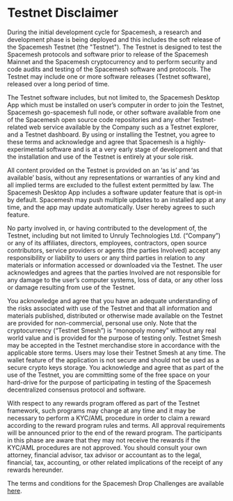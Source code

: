 # Testnet Disclaimer

During the initial development cycle for Spacemesh, a research and development phase is being deployed and this includes the soft release of the Spacemesh Testnet (the "Testnet"). The Testnet is designed to test the Spacemesh protocols and software prior to release of the Spacemesh Mainnet and the Spacemesh cryptocurrency and to perform security and code audits and testing of the Spacemesh software and protocols. The Testnet may include one or more software releases (Testnet software), released over a long period of time.

The Testnet software includes, but not limited to, the Spacemesh Desktop App which must be installed on user’s computer in order to join the Testnet, Spacemesh go-spacemesh full node, or other software available from one of the Spacemesh open source code repositories and any other Testnet-related web service available by the Company such as a Testnet explorer, and a Testnet dashboard. By using or installing the Testnet, you agree to these terms and acknowledge and agree that Spacemesh is a highly-experimental software and is at a very early stage of development and that the installation and use of the Testnet is entirely at your sole risk.

All content provided on the Testnet is provided on an ‘as is’ and ‘as available’ basis, without any representations or warranties of any kind and all implied terms are excluded to the fullest extent permitted by law. The Spacemesh Desktop App includes a software updater feature that is opt-in by default. Spacemesh may push multiple updates to an installed app at any time, and the app may update automatically. User hereby agrees to such feature.

No party involved in, or having contributed to the development of, the Testnet, including but not limited to Unruly Technologies Ltd. (“Company”) or any of its affiliates, directors, employees, contractors, open source contributors, service providers or agents (the parties Involved) accept any responsibility or liability to users or any third parties in relation to any materials or information accessed or downloaded via the Testnet. The user acknowledges and agrees that the parties Involved are not responsible for any damage to the user’s computer systems, loss of data, or any other loss or damage resulting from use of the Testnet.

You acknowledge and agree that you have an adequate understanding of the risks associated with use of the Testnet and that all information and materials published, distributed or otherwise made available on the Testnet are provided for non-commercial, personal use only. Note that the cryptocurrency (“Testnet Smesh”) is “monopoly money” without any real world value and is provided for the purpose of testing only. Testnet Smesh may be accepted in the Testnet merchandise store in accordance with the applicable store terms. Users may lose their Testnet Smesh at any time. The wallet feature of the application is not secure and should not be used as a secure crypto keys storage. You acknowledge and agree that as part of the use of the Testnet, you are committing some of the free space on your hard-drive for the purpose of participating in testing of the Spacemesh decentralized consensus protocol and software.

With respect to any rewards program offered as part of the Testnet framework, such programs may change at any time and it may be necessary to perform a KYC/AML procedure in order to claim a reward according to the reward program rules and terms. All approval requirements will be announced prior to the end of the reward program. The participants in this phase are aware that they may not receive the rewards if the KYC/AML procedures are not approved. You should consult your own attorney, financial advisor, tax advisor or accountant as to the legal, financial, tax, accounting, or other related implications of the receipt of any rewards hereunder.

The terms and conditions for the Spacemesh Drop Challenges are available [here](https://spacemesh.io/causes-terms/).
